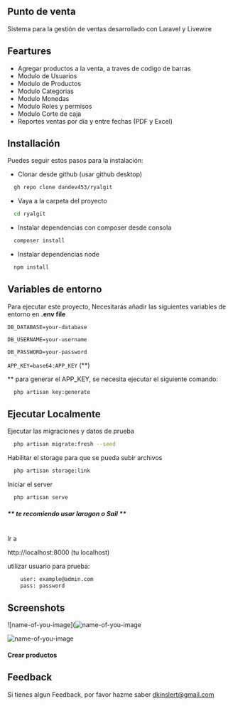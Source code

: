 
## Punto de venta

Sistema para la gestión de ventas desarrollado con Laravel y Livewire


## Feartures

- Agregar productos a la venta, a traves de codigo de barras
- Modulo de Usuarios
- Modulo de Productos
- Modulo Categorias
- Modulo Monedas
- Modulo Roles y permisos
- Modulo Corte de caja
- Reportes ventas por día y entre fechas (PDF y Excel)


## Installación

Puedes seguir estos pasos para la instalación:

* Clonar desde github (usar github desktop)
```bash
  gh repo clone dandev453/ryalgit
```
* Vaya a la carpeta del proyecto
```bash
  cd ryalgit
```
* Instalar dependencias con composer desde consola
```bash
  composer install
```

* Instalar dependencias node
```bash
  npm install
```

## Variables de entorno

Para ejecutar este proyecto, Necesitarás añadir las siguientes variables de entorno en **.env file**

`DB_DATABASE=your-database`

`DB_USERNAME=your-username`

`DB_PASSWORD=your-password`

`APP_KEY=base64:APP_KEY` (**)

** para generar el APP_KEY, se necesita ejecutar el siguiente comando:

```bash
  php artisan key:generate
```
## Ejecutar Localmente

Ejecutar las migraciones y datos de prueba

```bash
  php artisan migrate:fresh --seed
```
Habilitar el storage para que se pueda subir archivos

```bash
  php artisan storage:link
```

Iniciar el server

```bash
  php artisan serve
```
##### ** te recomiendo usar laragon o Sail **


#
Ir a

http://localhost:8000 (tu localhost)

utilizar usuario para prueba:
```bash
    user: example@admin.com
    pass: password
```


## Screenshots
![name-of-you-image](![name-of-you-image](https://lh3.googleusercontent.com/drive-viewer/AFDK6gOBnhkxMyfkpM_B-RaQpNbQk_K8SIh53gGXaNVNpG4W7PDhu4YHf5SBEqu6BFcsz3heOPZ63FXgmZOXFendFdNwsP444A=w1001-h637)

![name-of-you-image](https://th.bing.com/th/id/OIP.6YsqX3Tu5USPakt-pEKA6wAAAA?pid=ImgDet&w=224&h=224&rs=1)
#### Crear productos

## Feedback

Si tienes algun Feedback, por favor hazme saber dkinslert@gmail.com